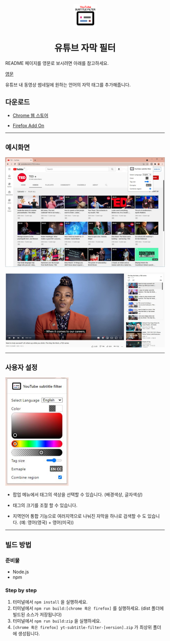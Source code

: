 <p align="center">
  <img src="src/asset/logo/logo-big-128.png" width="75" height="75"/>
</p>

<h1 align="center">유튜브 자막 필터</h1>

README 페이지를 영문로 보시려면 아래를 참고하세요.

[영문](README.md)

유튜브 내 동영상 썸네일에 원하는 언어의 자막 태그를 추가해줍니다.

## 다운로드

- [Chrome 웹 스토어](https://chrome.google.com/webstore/detail/Youtube-subtitle-filter/onmelgncdnoihoaopmkcacadlmjmcehd)

- [Firefox Add On](https://addons.mozilla.org/ko/firefox/addon/youtube-subtitle-filter)

---

## 예시화면

![동영상 목록 예시화면](docs/showcase/showcase_videos.jpg)

![동영상 실행 중 예시화면](docs/showcase/showcase_invideo.jpg)

---

## 사용자 설정

<img src="docs/showcase/showcase_popup.jpg" width="200">

- 팝업 메뉴에서 태그의 색상을 선택할 수 있습니다. (배경색상, 글자색상)

- 태그의 크기를 조절 할 수 있습니다.

- 지역언어 통합 기능으로 여러지역으로 나눠진 자막을 하나로 검색할 수 도 있습니다. (예: 영어(영국) + 영어(미국))

---

## 빌드 방법

### 준비물

- Node.js
- npm

### Step by step

1. 터미널에서 `npm install` 을 실행하세요.
2. 터미널에서 `npm run build:[chrome 혹은 firefox]` 를 실행하세요. (dist 폴더에 빌드된 소스가 저장됩니다)
3. 터미널에서 `npm run build:zip` 을 실행하세요.
4. `[chrome 혹은 firefox] yt-subtitle-filter-[version].zip` 가 최상위 폴더에 생성됩니다.
